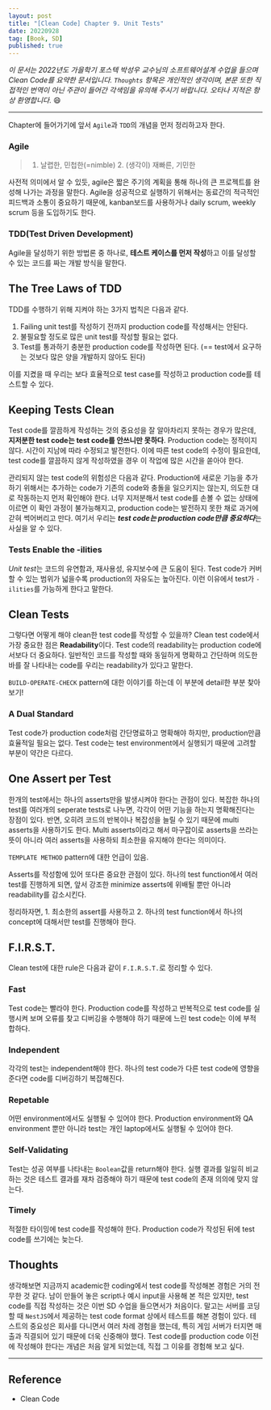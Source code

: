 ```yaml
---
layout: post
title: "[Clean Code] Chapter 9. Unit Tests"
date: 20220928
tag: [Book, SD]
published: true
---
```

*이 문서는 2022년도 가을학기 포스텍 박성우 교수님의 소프트웨어설계 수업을 들으며 Clean Code를 요약한 문서입니다. `Thoughts` 항목은 개인적인 생각이며, 본문 또한 직접적인 번역이 아닌 주관이 들어간 각색임을 유의해 주시기 바랍니다. 오타나 지적은 항상 환영합니다.* 😄

<hr>

Chapter에 들어가기에 앞서 `Agile`과 `TDD`의 개념을 먼저 정리하고자 한다.

### Agile
> 1. 날렵한, 민첩한(=nimble) 2. (생각이) 재빠른, 기민한

사전적 의미에서 알 수 있듯, agile은 짧은 주기의 계획을 통해 하나의 큰 프로젝트를 완성해 나가는 과정을 말한다. Agile을 성공적으로 실행하기 위해서는 동료간의 적극적인 피드백과 소통이 중요하기 때문에, kanban보드를 사용하거나 daily scrum, weekly scrum 등을 도입하기도 한다.

### TDD(Test Driven Development)

Agile을 달성하기 위한 방법론 중 하나로, **테스트 케이스를 먼저 작성**하고 이를 달성할 수 있는 코드를 짜는 개발 방식을 말한다.

## The Tree Laws of TDD
TDD를 수행하기 위해 지켜야 하는 3가지 법칙은 다음과 같다.

1. Failing unit test를 작성하기 전까지 production code를 작성해서는 안된다.
2. 불필요할 정도로 많은 unit test를 작성할 필요는 없다.
3. Test를 통과하기 충분한 production code를 작성하면 된다. (== test에서 요구하는 것보다 많은 양을 개발하지 않아도 된다)

이를 지켰을 때 우리는 보다 효율적으로 test case를 작성하고 production code를 테스트할 수 있다.

## Keeping Tests Clean
Test code를 깔끔하게 작성하는 것의 중요성을 잘 알아차리지 못하는 경우가 많은데, **지저분한 test code는 test code를 안쓰니만 못하다**. Production code는 정적이지 않다. 시간이 지남에 따라 수정되고 발전한다. 이에 따른 test code의 수정이 필요한데, test code를 깔끔하지 않게 작성하였을 경우 이 작업에 많은 시간을 쏟아야 한다.

관리되지 않는 test code의 위험성은 다음과 같다. Production에 새로운 기능을 추가하기 위해서는 추가하는 code가 기존의 code와 충돌을 일으키지는 않는지, 의도한 대로 작동하는지 먼저 확인해야 한다. 너무 지저분해서 test code를 손볼 수 없는 상태에 이르면 이 확인 과정이 불가능해지고, production code는 발전하지 못한 채로 과거에 갇혀 썩어버리고 만다. 여기서 우리는 ***test code는 production code만큼 중요하다***는 사실을 알 수 있다.

### Tests Enable the -ilities
*Unit test*는 코드의 유연함과, 재사용성, 유지보수에 큰 도움이 된다. Test code가 커버할 수 있는 범위가 넓을수록 production의 자유도는 높아진다. 이런 이유에서 test가 `-ilities`를 가능하게 한다고 말한다. 

## Clean Tests
그렇다면 어떻게 해야 clean한 test code를 작성할 수 있을까? Clean test code에서 가장 중요한 점은 **Readability**이다. Test code의 readability는 production code에서보다 더 중요하다. 일반적인 코드를 작성할 때와 동일하게 명확하고 간단하며 의도한 바를 잘 나타내는 code를 우리는 readability가 있다고 말한다.

`BUILD-OPERATE-CHECK` pattern에 대한 이야기를 하는데 이 부분에 detail한 부분 찾아보기!

### A Dual Standard
Test code가 production code처럼 간단명료하고 명확해야 하지만, production만큼 효율적일 필요는 없다. Test code는 test environment에서 실행되기 때문에 고려할 부분이 약간은 다르다.

## One Assert per Test
한개의 test에서는 하나의 asserts만을 발생시켜야 한다는 관점이 있다. 복잡한 하나의 test를 여러개의 seperate tests로 나누면, 각각이 어떤 기능을 하는지 명확해진다는 장점이 있다. 반면, 오히려 코드의 반복이나 복잡성을 늘릴 수 있기 때문에 multi asserts을 사용하기도 한다. Multi asserts이라고 해서 마구잡이로 asserts을 쓰라는 뜻이 아니라 여러 asserts을 사용하되 최소한을 유지해야 한다는 의미이다.

`TEMPLATE METHOD` pattern에 대한 언급이 있음.

Asserts를 작성함에 있어 또다른 중요한 관점이 있다. 하나의 test function에서 여러 test를 진행하게 되면, 앞서 강조한 minimize asserts에 위배될 뿐만 아니라 readability를 감소시킨다.

정리하자면, 1. 최소한의 assert를 사용하고 2. 하나의 test function에서 하나의 concept에 대해서만 test를 진행해야 한다.

## F.I.R.S.T.
Clean test에 대한 rule은 다음과 같이 `F.I.R.S.T.`로 정리할 수 있다.

### **F**ast
Test code는 빨라야 한다. Production code를 작성하고 반복적으로 test code를 실행시켜 보며 오류를 찾고 디버깅을 수행해야 하기 때문에 느린 test code는 이에 부적합하다.

### **I**ndependent
각각의 test는 independent해야 한다. 하나의 test code가 다른 test code에 영향을 준다면 code를 디버깅하기 복잡해진다.

### **R**epetable
어떤 environment에서도 실행될 수 있어야 한다. Production environment와 QA environment 뿐만 아니라 test는 개인 laptop에서도 실행될 수 있어야 한다.

### **S**elf-Validating
Test는 성공 여부를 나타내는 `Boolean`값을 return해야 한다. 실행 결과를 일일히 비교하는 것은 테스트 결과를 재차 검증해야 하기 때문에 test code의 존재 의의에 맞지 않는다.

### **T**imely
적절한 타이밍에 test code를 작성해야 한다. Production code가 작성된 뒤에 test code를 쓰기에는 늦는다.

## Thoughts
생각해보면 지금까지 academic한 coding에서 test code를 작성해본 경험은 거의 전무한 것 같다. 남이 만들어 놓은 script나 예시 input을 사용해 본 적은 있지만, test code를 직접 작성하는 것은 이번 SD 수업을 들으면서가 처음이다. 말고는 서버를 코딩할 때 `NestJS`에서 제공하는 test code format 상에서 테스트를 해본 경험이 있다. 테스트의 중요성은 회사를 다니면서 여러 차례 경험을 했는데, 특히 게임 서버가 터지면 매출과 직결되어 있기 때문에 더욱 신중해야 했다. Test code를 production code 이전에 작성해야 한다는 개념은 처음 알게 되었는데, 직접 그 이유를 경험해 보고 싶다.

<hr>

## Reference
- Clean Code